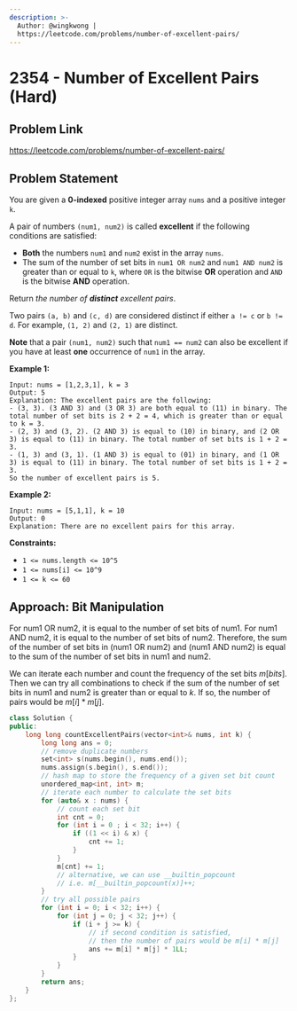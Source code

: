 ```yaml
---
description: >-
  Author: @wingkwong |
  https://leetcode.com/problems/number-of-excellent-pairs/
---
```


# 2354 - Number of Excellent Pairs (Hard)

## Problem Link

https://leetcode.com/problems/number-of-excellent-pairs/

## Problem Statement

You are given a **0-indexed** positive integer array `nums` and a positive integer `k`.

A pair of numbers `(num1, num2)` is called **excellent** if the following conditions are satisfied:

* **Both** the numbers `num1` and `num2` exist in the array `nums`.
* The sum of the number of set bits in `num1 OR num2` and `num1 AND num2` is greater than or equal to `k`, where `OR` is the bitwise **OR** operation and `AND` is the bitwise **AND** operation.

Return _the number of **distinct** excellent pairs_.

Two pairs `(a, b)` and `(c, d)` are considered distinct if either `a != c` or `b != d`. For example, `(1, 2)` and `(2, 1)` are distinct.

**Note** that a pair `(num1, num2)` such that `num1 == num2` can also be excellent if you have at least **one** occurrence of `num1` in the array.&#x20;

**Example 1:**

```
Input: nums = [1,2,3,1], k = 3
Output: 5
Explanation: The excellent pairs are the following:
- (3, 3). (3 AND 3) and (3 OR 3) are both equal to (11) in binary. The total number of set bits is 2 + 2 = 4, which is greater than or equal to k = 3.
- (2, 3) and (3, 2). (2 AND 3) is equal to (10) in binary, and (2 OR 3) is equal to (11) in binary. The total number of set bits is 1 + 2 = 3.
- (1, 3) and (3, 1). (1 AND 3) is equal to (01) in binary, and (1 OR 3) is equal to (11) in binary. The total number of set bits is 1 + 2 = 3.
So the number of excellent pairs is 5.
```

**Example 2:**

```
Input: nums = [5,1,1], k = 10
Output: 0
Explanation: There are no excellent pairs for this array.
```

**Constraints:**

* `1 <= nums.length <= 10^5`
* `1 <= nums[i] <= 10^9`
* `1 <= k <= 60`

## Approach: Bit Manipulation

For num1 OR num2, it is equal to the number of set bits of num1. For num1 AND num2, it is equal to the number of set bits of num2. Therefore, the sum of the number of set bits in (num1 OR num2) and (num1 AND num2) is equal to the sum of the number of set bits in num1 and num2. 

We can iterate each number and count the frequency of the set bits $m[bits]$. Then we can try all combinations to check if the sum of the number of set bits in num1 and num2 is greater than or equal to $k$. If so, the number of pairs would be $m[i] * m[j]$.

<SolutionAuthor name="@wingkwong"/>

```cpp
class Solution {
public:
    long long countExcellentPairs(vector<int>& nums, int k) {
        long long ans = 0;
        // remove duplicate numbers
        set<int> s(nums.begin(), nums.end());
        nums.assign(s.begin(), s.end());
        // hash map to store the frequency of a given set bit count
        unordered_map<int, int> m;
        // iterate each number to calculate the set bits
        for (auto& x : nums) {
            // count each set bit
            int cnt = 0;
            for (int i = 0 ; i < 32; i++) {
                if ((1 << i) & x) {
                    cnt += 1;
                }
            }
            m[cnt] += 1;
            // alternative, we can use __builtin_popcount
            // i.e. m[__builtin_popcount(x)]++;
        }
        // try all possible pairs
        for (int i = 0; i < 32; i++) {
            for (int j = 0; j < 32; j++) {
                if (i + j >= k) {
                    // if second condition is satisfied, 
                    // then the number of pairs would be m[i] * m[j]
                    ans += m[i] * m[j] * 1LL;
                }
            }
        }
        return ans;
    }
};
```